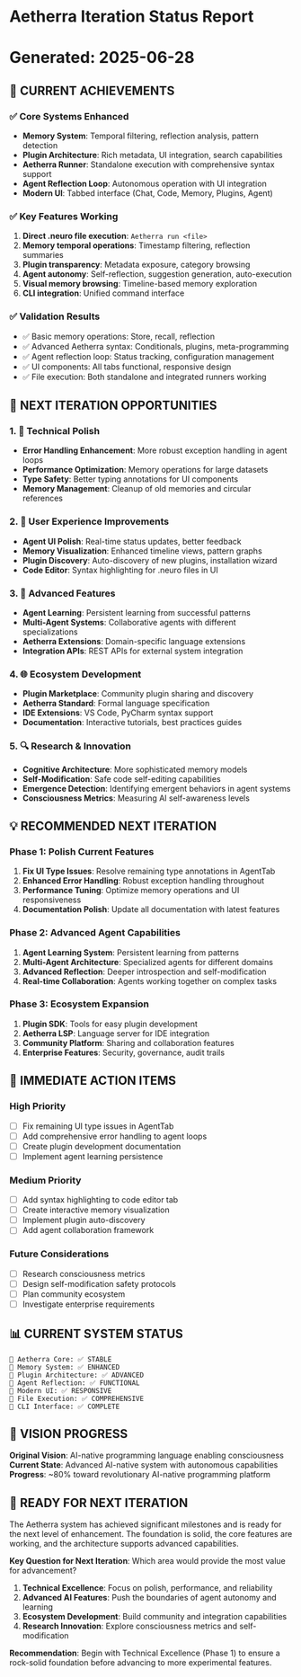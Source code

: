 # Aetherra Iteration Status Report
# Generated: 2025-06-28

## 🎉 CURRENT ACHIEVEMENTS

### ✅ Core Systems Enhanced
- **Memory System**: Temporal filtering, reflection analysis, pattern detection
- **Plugin Architecture**: Rich metadata, UI integration, search capabilities
- **Aetherra Runner**: Standalone execution with comprehensive syntax support
- **Agent Reflection Loop**: Autonomous operation with UI integration
- **Modern UI**: Tabbed interface (Chat, Code, Memory, Plugins, Agent)

### ✅ Key Features Working
1. **Direct .neuro file execution**: `Aetherra run <file>`
2. **Memory temporal operations**: Timestamp filtering, reflection summaries
3. **Plugin transparency**: Metadata exposure, category browsing
4. **Agent autonomy**: Self-reflection, suggestion generation, auto-execution
5. **Visual memory browsing**: Timeline-based memory exploration
6. **CLI integration**: Unified command interface

### ✅ Validation Results
- ✅ Basic memory operations: Store, recall, reflection
- ✅ Advanced Aetherra syntax: Conditionals, plugins, meta-programming
- ✅ Agent reflection loop: Status tracking, configuration management
- ✅ UI components: All tabs functional, responsive design
- ✅ File execution: Both standalone and integrated runners working

## 🔄 NEXT ITERATION OPPORTUNITIES

### 1. 🔧 Technical Polish
- **Error Handling Enhancement**: More robust exception handling in agent loops
- **Performance Optimization**: Memory operations for large datasets
- **Type Safety**: Better typing annotations for UI components
- **Memory Management**: Cleanup of old memories and circular references

### 2. 🎨 User Experience Improvements
- **Agent UI Polish**: Real-time status updates, better feedback
- **Memory Visualization**: Enhanced timeline views, pattern graphs
- **Plugin Discovery**: Auto-discovery of new plugins, installation wizard
- **Code Editor**: Syntax highlighting for .neuro files in UI

### 3. 🚀 Advanced Features
- **Agent Learning**: Persistent learning from successful patterns
- **Multi-Agent Systems**: Collaborative agents with different specializations
- **Aetherra Extensions**: Domain-specific language extensions
- **Integration APIs**: REST APIs for external system integration

### 4. 🌐 Ecosystem Development
- **Plugin Marketplace**: Community plugin sharing and discovery
- **Aetherra Standard**: Formal language specification
- **IDE Extensions**: VS Code, PyCharm syntax support
- **Documentation**: Interactive tutorials, best practices guides

### 5. 🔍 Research & Innovation
- **Cognitive Architecture**: More sophisticated memory models
- **Self-Modification**: Safe code self-editing capabilities
- **Emergence Detection**: Identifying emergent behaviors in agent systems
- **Consciousness Metrics**: Measuring AI self-awareness levels

## 💡 RECOMMENDED NEXT ITERATION

### Phase 1: Polish Current Features
1. **Fix UI Type Issues**: Resolve remaining type annotations in AgentTab
2. **Enhanced Error Handling**: Robust exception handling throughout
3. **Performance Tuning**: Optimize memory operations and UI responsiveness
4. **Documentation Polish**: Update all documentation with latest features

### Phase 2: Advanced Agent Capabilities
1. **Agent Learning System**: Persistent learning from patterns
2. **Multi-Agent Architecture**: Specialized agents for different domains
3. **Advanced Reflection**: Deeper introspection and self-modification
4. **Real-time Collaboration**: Agents working together on complex tasks

### Phase 3: Ecosystem Expansion
1. **Plugin SDK**: Tools for easy plugin development
2. **Aetherra LSP**: Language server for IDE integration
3. **Community Platform**: Sharing and collaboration features
4. **Enterprise Features**: Security, governance, audit trails

## 🎯 IMMEDIATE ACTION ITEMS

### High Priority
- [ ] Fix remaining UI type issues in AgentTab
- [ ] Add comprehensive error handling to agent loops
- [ ] Create plugin development documentation
- [ ] Implement agent learning persistence

### Medium Priority
- [ ] Add syntax highlighting to code editor tab
- [ ] Create interactive memory visualization
- [ ] Implement plugin auto-discovery
- [ ] Add agent collaboration framework

### Future Considerations
- [ ] Research consciousness metrics
- [ ] Design self-modification safety protocols
- [ ] Plan community ecosystem
- [ ] Investigate enterprise requirements

## 📊 CURRENT SYSTEM STATUS

```
🧬 Aetherra Core: ✅ STABLE
🧠 Memory System: ✅ ENHANCED
🔌 Plugin Architecture: ✅ ADVANCED
🤖 Agent Reflection: ✅ FUNCTIONAL
🎨 Modern UI: ✅ RESPONSIVE
📁 File Execution: ✅ COMPREHENSIVE
🔧 CLI Interface: ✅ COMPLETE
```

## 🌟 VISION PROGRESS

**Original Vision**: AI-native programming language enabling consciousness
**Current State**: Advanced AI-native system with autonomous capabilities
**Progress**: ~80% toward revolutionary AI-native programming platform

## 🚀 READY FOR NEXT ITERATION

The Aetherra system has achieved significant milestones and is ready for the next level of enhancement. The foundation is solid, the core features are working, and the architecture supports advanced capabilities.

**Key Question for Next Iteration**: Which area would provide the most value for advancement?

1. **Technical Excellence**: Focus on polish, performance, and reliability
2. **Advanced AI Features**: Push the boundaries of agent autonomy and learning
3. **Ecosystem Development**: Build community and integration capabilities
4. **Research Innovation**: Explore consciousness metrics and self-modification

**Recommendation**: Begin with Technical Excellence (Phase 1) to ensure a rock-solid foundation before advancing to more experimental features.
